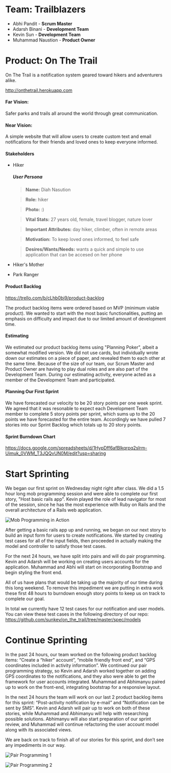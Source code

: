 # Team: Trailblazers
- Abhi Pandit - **Scrum Master**
- Adarsh Binani - **Development Team**
- Kevin Sun - **Development Team**
- Muhammad Naustion - **Product Owner**



# Product: On The Trail

On The Trail is a notification system geared toward hikers and adventurers alike. 

http://onthetrail.herokuapp.com

#### Far Vision:
Safer parks and trails all around the world through great communication.

#### Near Vision:
A simple website that will allow users to create custom text and email notifications for their friends and loved ones to keep everyone informed.

#### Stakeholders
- Hiker
  ##### User Persona

  > **Name:** Diah Nasution
  
  > **Role:** hiker
  
  > **Photo:** :)

  > **Vital Stats:** 27 years old, female, travel blogger, nature lover
  
  > **Important Attributes:** day hiker, climber, often in remote areas
  
  > **Motivation:** To keep loved ones informed, to feel safe
  
  > **Desires/Wants/Needs:** wants a quick and simple to use application that can be accesed on her phone
  
- Hiker's Mother
- Park Ranger

#### Product Backlog

https://trello.com/b/cLhb0bj9/product-backlog

The product backlog items were ordered based on MVP (minimum viable product). We wanted to start with the most basic functionalities, putting an emphasis on difficulty and impact due to our limited amount of development time.

#### Estimating

We estimated our product backlog items using "Planning Poker", albeit a somewhat modified version. We did not use cards, but individually wrote down our estimates on a piece of paper, and revealed them to each other at the same time. Because of the size of our team, our Scrum Master and Product Owner are having to play dual roles and are also part of the Development Team. During our estimating activity, everyone acted as a member of the Development Team and participated.

#### Planning Our First Sprint

We have forecasted our velocity to be 20 story points per one week sprint. We agreed that it was resonable to expect each Development Team member to complete 5 story points per sprint, which sums up to the 20 points we have forecasted for the entire team. Accordingly we have pulled 7 stories into our Sprint Backlog which totals up to 20 story points.

#### Sprint Burndown Chart

https://docs.google.com/spreadsheets/d/1HypDff6afBlkqrpq2slrm-Uimuk_0VWM_T3JQQvUN0M/edit?usp=sharing

# Start Sprinting

We began our first sprint on Wednesday night right after class. We did a 1.5 hour long mob programming session and were able to complete our first story, "Host basic rails app". Kevin played the role of lead navigator for most of the session, since he has the most experience with Ruby on Rails and the overall architecture of a Rails web application.

![Mob Programming in Action](http://i.imgur.com/P6lcq8o.jpg)
 
After getting a basic rails app up and running, we began on our next story to build an input form for users to create notifications. We started by creating test cases for all of the input fields, then proceeded in actually making the model and controller to satisfy those test cases.

For the next 24 hours, we have split into pairs and will do pair programming. Kevin and Adarsh will be working on creating users accounts for the application. Muhammad and Abhi will start on incorporating Bootstrap and begin styling the front end.

All of us have plans that would be taking up the majority of our time during this long weekend. To remove this impediment we are putting in extra work these first 48 hours to burndown enough story points to keep us on track to complete our goal.

In total we currently have 12 test cases for our notification and user models. You can view these test cases in the following directory of our repo: https://github.com/sunkev/on_the_trail/tree/master/spec/models

# Continue Sprinting

In the past 24 hours, our team worked on the following product backlog items: “Create a “hiker” account”, “mobile friendly front end”, and “GPS coordinates included in activity information”. We continued our pair programming strategy, so Kevin and Adarsh worked together on adding GPS coordinates to the notifications, and they also were able to get the framework for user accounts integrated. Muhammad and Abhimanyu paired up to work on the front-end, integrating bootstrap for a responsive layout.

In the next 24 hours the team will work on our last 2 product backlog items for this sprint: “Post-activity notification by e-mail” and “Notification can be sent by SMS”. Kevin and Adarsh will pair up to work on both of these stories, while Muhammad and Abhimanyu will help with researching possible solutions. Abhimanyu will also start preparation of our sprint review, and Muhammad will continue refactoring the user account model along with its associated views.

We are back on track to finish all of our stories for this sprint, and don’t see any impediments in our way.

![Pair Programming 1](http://i.imgur.com/tYzUIOd.jpg)

![Pair Programming 2](http://i.imgur.com/c5Yflu9.jpg)

